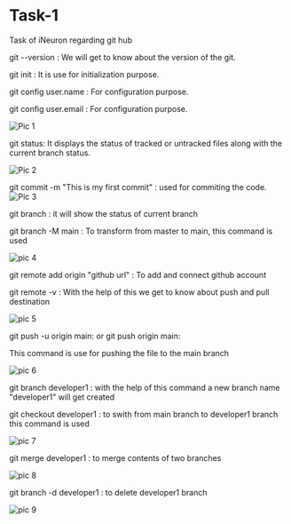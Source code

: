 # Task-1
Task of iNeuron regarding git hub


git --version : We will get to know about the version of the git.


git init : It is use for initialization purpose.


git config user.name : For configuration purpose.


git config user.email : For configuration purpose.


![Pic 1](https://user-images.githubusercontent.com/114626906/193650490-1ad1a823-c423-4e30-8842-1572609bc80c.png)


git status: It displays the status of tracked or untracked files along with the current branch status.

![Pic 2](https://user-images.githubusercontent.com/114626906/193651271-b7a43ae7-6f08-447f-8314-bf3bf7cf4af1.png)



git commit -m "This is my first commit" : used for commiting the code.
![Pic 3](https://user-images.githubusercontent.com/114626906/193654593-5d20b412-2ed1-4b01-bc13-4708e92e4f2d.png)

git branch : it will show the status of current branch 


git branch -M main : To transform from master to main, this command is used

![pic 4](https://user-images.githubusercontent.com/114626906/193655031-b50258c9-e6e8-474d-b088-00e09d081939.png)





git remote add origin "github url" : To add and connect github account 


git remote -v : With the help of this we get to know about push and pull destination


![pic 5](https://user-images.githubusercontent.com/114626906/193655432-e8ba4585-4683-4048-baea-ac29e38832fc.png)




git push -u origin main:   or   git push origin main:


This command is use for pushing the file to the main branch

![pic 6](https://user-images.githubusercontent.com/114626906/193655830-1a76d4a5-eb69-4ff0-a6d1-2ed1acfb35e8.png)







git branch developer1 : with the help of this command a new branch name "developer1" will get created


git checkout developer1 : to swith from main branch to developer1 branch this command is used


![pic 7](https://user-images.githubusercontent.com/114626906/193657184-14c2599c-5230-425f-b47b-4eb719c8918a.png)






git merge developer1 : to merge contents of two branches



![pic 8](https://user-images.githubusercontent.com/114626906/193657647-60b243d1-fd1e-4eaa-9400-76e3eab7fb34.png)





git branch -d developer1 : to delete developer1 branch


![pic 9](https://user-images.githubusercontent.com/114626906/193657665-8e659893-bdf7-457d-a86b-1b847bc3abcb.png)

